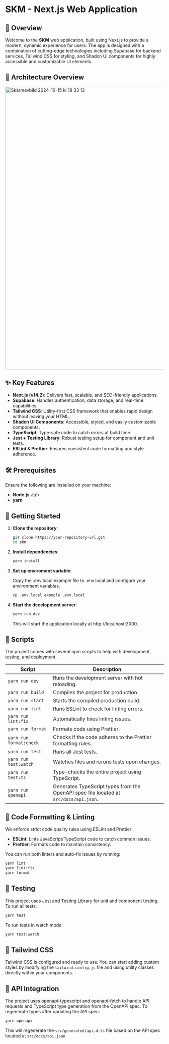 # SKM - Next.js Web Application

## 📖 Overview

Welcome to the **SKM** web application, built using Next.js to provide a modern, dynamic experience for users. The app is designed with a combination of cutting-edge technologies including Supabase for backend services, Tailwind CSS for styling, and Shadcn UI components for highly accessible and customizable UI elements.

## 📖 Architecture Overview

<img width="896" alt="Skärmavbild 2024-10-15 kl  18 33 13" src="https://github.com/user-attachments/assets/1e2211c2-3857-4234-8e83-b7c20430dc1a">

## ✨ Key Features

- **Next.js (v14.2)**: Delivers fast, scalable, and SEO-friendly applications.
- **Supabase**: Handles authentication, data storage, and real-time capabilities.
- **Tailwind CSS**: Utility-first CSS framework that enables rapid design without leaving your HTML.
- **Shadcn UI Components**: Accessible, styled, and easily customizable components.
- **TypeScript**: Type-safe code to catch errors at build time.
- **Jest + Testing Library**: Robust testing setup for component and unit tests.
- **ESLint & Prettier**: Ensures consistent code formatting and style adherence.

## 🛠️ Prerequisites

Ensure the following are installed on your machine:

- **Node.js** `v16+`
- **yarn**

## 🚀 Getting Started

1. **Clone the repository**:

   ```bash
   git clone https://your-repository-url.git
   cd skm
   ```

2. **Install dependencies**:

   ```bash
   yarn install
   ```

3. **Set up enviroment variable**:

   Copy the .env.local.example file to .env.local and configure your environment variables.

   ```bash
   cp .env.local.example .env.local
   ```

4. **Start the decelopment server**:

   ```bash
   yarn run dev
   ```

   This will start the application locally at http://localhost:3000.

## 📜 Scripts

The project comes with several npm scripts to help with development, testing, and deployment.

| Script                  | Description                                                                           |
| ----------------------- | ------------------------------------------------------------------------------------- |
| `yarn run dev`          | Runs the development server with hot reloading.                                       |
| `yarn run build`        | Compiles the project for production.                                                  |
| `yarn run start`        | Starts the compiled production build.                                                 |
| `yarn run lint`         | Runs ESLint to check for linting errors.                                              |
| `yarn run lint:fix`     | Automatically fixes linting issues.                                                   |
| `yarn run format`       | Formats code using Prettier.                                                          |
| `yarn run format:check` | Checks if the code adheres to the Prettier formatting rules.                          |
| `yarn run test`         | Runs all Jest tests.                                                                  |
| `yarn run test:watch`   | Watches files and reruns tests upon changes.                                          |
| `yarn run test:ts`      | Type-checks the entire project using TypeScript.                                      |
| `yarn run openapi`      | Generates TypeScript types from the OpenAPI spec file located at `src/docs/api.json`. |

## 📐 Code Formatting & Linting

We enforce strict code quality rules using ESLint and Prettier:

- **ESLint**: Lints JavaScript/TypeScript code to catch common issues.
- **Prettier**: Formats code to maintain consistency.

You can run both linters and auto-fix issues by running:

```bash
yarn lint
yarn lint:fix
yarn format
```

## 🧪 Testing

This project uses Jest and Testing Library for unit and component testing.
To run all tests:

```bash
yarn test
```

To run tests in watch mode:

```bash
yarn test:watch
```

## 🎨 Tailwind CSS

Tailwind CSS is configured and ready to use. You can start adding custom styles by modifying the `tailwind.config.js` file and using utility classes directly within your components.

## 📡 API Integration

The project uses openapi-typescript and openapi-fetch to handle API requests and TypeScript type generation from the OpenAPI spec. To regenerate types after updating the API spec:

```bash
yarn openapi
```

This will regenerate the `src/generated/api.d.ts` file based on the API spec located at `src/docs/api.json`.
